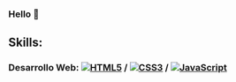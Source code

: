 ### Hello 👋

## Skills:

### Desarrollo Web: [![HTML5](https://img.shields.io/badge/HTML5-000000?style=for-the-badge&logo=html5&logoColor=white&labelColor=F7681B)]()  /  [![CSS3](https://img.shields.io/badge/CSS3-000000?style=for-the-badge&logo=css3&logoColor=white&labelColor=0061D5)]()  /  [![JavaScript](https://img.shields.io/badge/JavaScript-000000?style=for-the-badge&logo=javascript&logoColor=white&labelColor=FFF000)]()


<!--
**eliebust/eliebust** is a ✨ _special_ ✨ repository because its `README.md` (this file) appears on your GitHub profile.

Here are some ideas to get you started:

- 🔭 I’m currently working on ...
- 🌱 I’m currently learning ...
- 👯 I’m looking to collaborate on ...
- 🤔 I’m looking for help with ...
- 💬 Ask me about ...
- 📫 How to reach me: ...
- 😄 Pronouns: ...
- ⚡ Fun fact: ...
-->
